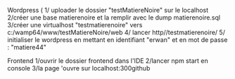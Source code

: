 Wordpress (
1/ uploader le dossier "testMatiereNoire" sur le localhost
2/créer une base matierenoire et la remplir avec le dump matierenoire.sql
3/créer une virtualhost "testmatierenoire" vers c:/wamp64/www/testMatiereNoire/web
4/ lancer http//testmatierenoire/
5/ initialiser le wordpress en mettant en identifiant "erwan" et en  mot de passe : "matiere44"

Frontend
1/ouvrir le dossier frontend dans l'IDE 
2/lancer npm start en console
3/la page 'ouvre sur localhost:300github
